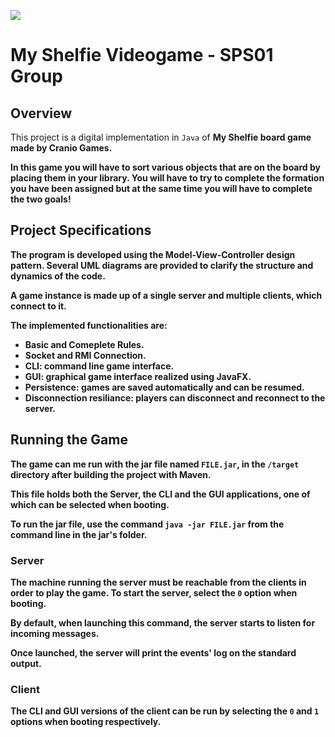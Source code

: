 ![](https://cf.geekdo-images.com/Sgg2B7kxtx8fFXz_2mPefA__opengraph/img/u7oY_IuMdJmX2X_xOlSd1XBsFNo=/0x179:3085x1798/fit-in/1200x630/filters:strip_icc()/pic7193695.png)

# My Shelfie Videogame - SPS01 Group

## Overview
This project is a digital implementation in `Java` of <b>My Shelfie<b> board game made by <b>Cranio Games</b>.

In this game you will have to sort various objects that are on the board by placing them in your library. 
You will have to try to complete the formation you have been assigned but at the same time you will have to complete the two goals! 


## Project Specifications
The program is developed using the Model-View-Controller design pattern. Several UML diagrams are provided to clarify the structure and dynamics of the code.

A game instance is made up of a single server and multiple clients, which connect to it.

The implemented functionalities are:

- Basic and Comeplete Rules.
- Socket and RMI Connection.
- CLI: command line game interface. 
- GUI: graphical game interface realized using JavaFX.
- Persistence: games are saved automatically and can be resumed.
- Disconnection resiliance: players can disconnect and reconnect to the server.

## Running the Game
The game can me run with the jar file named <code>FILE.jar</code>, in the <code>/target</code> directory after building the project with Maven.

This file holds both the Server, the CLI and the GUI applications, one of which can be selected when booting.

To run the jar file, use the command <code>java -jar FILE.jar</code> from the command line in the jar's folder.

### Server

The machine running the server must be reachable from the clients in order to play the game. To start the server, select the <code>0</code> option when booting.  

By default, when launching this command, the server starts to listen for incoming messages.

Once launched, the server will print the events' log on the standard output.

### Client

The CLI and GUI versions of the client can be run by selecting the <code>0</code> and <code>1</code> options when booting respectively.

